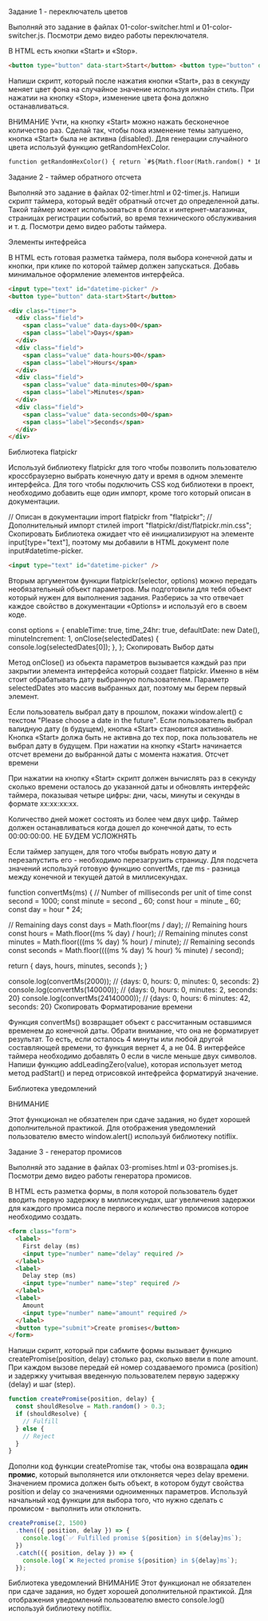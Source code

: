 Задание 1 - переключатель цветов​

Выполняй это задание в файлах 01-color-switcher.html и 01-color-switcher.js. Посмотри демо видео
работы переключателя.

В HTML есть кнопки «Start» и «Stop».

```html
<button type="button" data-start>Start</button> <button type="button" data-stop>Stop</button>
```

Напиши скрипт, который после нажатия кнопки «Start», раз в секунду меняет цвет фона <body> на
случайное значение используя инлайн стиль. При нажатии на кнопку «Stop», изменение цвета фона должно
останавливаться.

ВНИМАНИЕ Учти, на кнопку «Start» можно нажать бесконечное количество раз. Сделай так, чтобы пока
изменение темы запушено, кнопка «Start» была не активна (disabled). Для генерации случайного цвета
используй функцию getRandomHexColor.

```html
function getRandomHexColor() { return `#${Math.floor(Math.random() * 16777215).toString(16)}`; }
```

Задание 2 - таймер обратного отсчета​

Выполняй это задание в файлах 02-timer.html и 02-timer.js. Напиши скрипт таймера, который ведёт
обратный отсчет до определенной даты. Такой таймер может использоваться в блогах и
интернет-магазинах, страницах регистрации событий, во время технического обслуживания и т. д.
Посмотри демо видео работы таймера.

Элементы интефрейса​

В HTML есть готовая разметка таймера, поля выбора конечной даты и кнопки, при клике по которой
таймер должен запускаться. Добавь минимальное оформление элементов интерфейса.

```html
<input type="text" id="datetime-picker" />
<button type="button" data-start>Start</button>

<div class="timer">
  <div class="field">
    <span class="value" data-days>00</span>
    <span class="label">Days</span>
  </div>
  <div class="field">
    <span class="value" data-hours>00</span>
    <span class="label">Hours</span>
  </div>
  <div class="field">
    <span class="value" data-minutes>00</span>
    <span class="label">Minutes</span>
  </div>
  <div class="field">
    <span class="value" data-seconds>00</span>
    <span class="label">Seconds</span>
  </div>
</div>
```

Библиотека flatpickr​

Используй библиотеку flatpickr для того чтобы позволить пользователю кроссбраузерно выбрать конечную
дату и время в одном элементе интерфейса. Для того чтобы подключить CSS код библиотеки в проект,
необходимо добавить еще один импорт, кроме того который описан в документации.

// Описан в документации import flatpickr from "flatpickr"; // Дополнительный импорт стилей import
"flatpickr/dist/flatpickr.min.css"; Скопировать Библиотека ожидает что её инициализируют на элементе
input[type="text"], поэтому мы добавили в HTML документ поле input#datetime-picker.

```html
<input type="text" id="datetime-picker" />
```

Вторым аргументом функции flatpickr(selector, options) можно передать необязательный объект
параметров. Мы подготовили для тебя объект который нужен для выполнения задания. Разберись за что
отвечает каждое свойство в документации «Options» и используй его в своем коде.

const options = { enableTime: true, time_24hr: true, defaultDate: new Date(), minuteIncrement: 1,
onClose(selectedDates) { console.log(selectedDates[0]); }, }; Скопировать Выбор даты​

Метод onClose() из обьекта параметров вызывается каждый раз при закрытии элемента интерфейса который
создает flatpickr. Именно в нём стоит обрабатывать дату выбранную пользователем. Параметр
selectedDates это массив выбранных дат, поэтому мы берем первый элемент.

Если пользователь выбрал дату в прошлом, покажи window.alert() с текстом "Please choose a date in
the future". Если пользователь выбрал валидную дату (в будущем), кнопка «Start» становится активной.
Кнопка «Start» должа быть не активна до тех пор, пока пользователь не выбрал дату в будущем. При
нажатии на кнопку «Start» начинается отсчет времени до выбранной даты с момента нажатия. Отсчет
времени​

При нажатии на кнопку «Start» скрипт должен вычислять раз в секунду сколько времени осталось до
указанной даты и обновлять интерфейс таймера, показывая четыре цифры: дни, часы, минуты и секунды в
формате xx:xx:xx:xx.

Количество дней может состоять из более чем двух цифр. Таймер должен останавливаться когда дошел до
конечной даты, то есть 00:00:00:00. НЕ БУДЕМ УСЛОЖНЯТЬ

Если таймер запущен, для того чтобы выбрать новую дату и перезапустить его - необходимо
перезагрузить страницу. Для подсчета значений используй готовую функцию convertMs, где ms - разница
между конечной и текущей датой в миллисекундах.

function convertMs(ms) { // Number of milliseconds per unit of time const second = 1000; const
minute = second _ 60; const hour = minute _ 60; const day = hour \* 24;

// Remaining days const days = Math.floor(ms / day); // Remaining hours const hours = Math.floor((ms
% day) / hour); // Remaining minutes const minutes = Math.floor(((ms % day) % hour) / minute); //
Remaining seconds const seconds = Math.floor((((ms % day) % hour) % minute) / second);

return { days, hours, minutes, seconds }; }

console.log(convertMs(2000)); // {days: 0, hours: 0, minutes: 0, seconds: 2}
console.log(convertMs(140000)); // {days: 0, hours: 0, minutes: 2, seconds: 20}
console.log(convertMs(24140000)); // {days: 0, hours: 6 minutes: 42, seconds: 20} Скопировать
Форматирование времени​

Функция convertMs() возвращает объект с рассчитанным оставшимся временем до конечной даты. Обрати
внимание, что она не форматирует результат. То есть, если осталось 4 минуты или любой другой
составляющей времени, то функция вернет 4, а не 04. В интерфейсе таймера необходимо добавлять 0 если
в числе меньше двух символов. Напиши функцию addLeadingZero(value), которая использует метод метод
padStart() и перед отрисовкой интефрейса форматируй значение.

Библиотека уведомлений​

ВНИМАНИЕ

Этот функционал не обязателен при сдаче задания, но будет хорошей дополнительной практикой. Для
отображения уведомлений пользователю вместо window.alert() используй библиотеку notiflix.

Задание 3 - генератор промисов​

Выполняй это задание в файлах 03-promises.html и 03-promises.js. Посмотри демо видео работы
генератора промисов.

В HTML есть разметка формы, в поля которой пользователь будет вводить первую задержку в
миллисекундах, шаг увеличения задержки для каждого промиса после первого и количество промисов
которое необходимо создать.

```html
<form class="form">
  <label>
    First delay (ms)
    <input type="number" name="delay" required />
  </label>
  <label>
    Delay step (ms)
    <input type="number" name="step" required />
  </label>
  <label>
    Amount
    <input type="number" name="amount" required />
  </label>
  <button type="submit">Create promises</button>
</form>
```

Напиши скрипт, который при сабмите формы вызывает функцию createPromise(position, delay) столько
раз, сколько ввели в поле amount. При каждом вызове передай ей номер создаваемого промиса (position)
и задержку учитывая введенную пользователем первую задержку (delay) и шаг (step).

```js
function createPromise(position, delay) {
  const shouldResolve = Math.random() > 0.3;
  if (shouldResolve) {
    // Fulfill
  } else {
    // Reject
  }
}
```

Дополни код функции createPromise так, чтобы она возвращала <b>один промис</b>, который выполянется
или отклоняется через delay времени. Значением промиса должен быть объект, в котором будут свойства
position и delay со значениями одноименных параметров. Используй начальный код функции для выбора
того, что нужно сделать с промисом - выполнить или отклонить.

```js
createPromise(2, 1500)
  .then(({ position, delay }) => {
    console.log(`✅ Fulfilled promise ${position} in ${delay}ms`);
  })
  .catch(({ position, delay }) => {
    console.log(`❌ Rejected promise ${position} in ${delay}ms`);
  });
```

Библиотека уведомлений​ ВНИМАНИЕ Этот функционал не обязателен при сдаче задания, но будет хорошей
дополнительной практикой. Для отображения уведомлений пользователю вместо console.log() используй
библиотеку notiflix.
